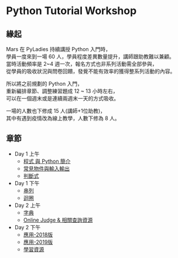 # Python Tutorial Workshop
## 緣起
Mars 在 PyLadies 持續講授 Python 入門時，  
學員一度來到一場 60 人，學員程度差異數量提升，講師跟助教難以兼顧。   
當時活動頻率是 2~4 週一次，報名方式也非系列活動需全部參與，  
從學員的吸收狀況與問卷回饋，發覺不能有效率的獲得整系列活動的內容。   

所以將之前規劃的 Python 入門，  
重新編排章節、調整練習題成 12 ~ 13 小時左右，  
可以在一個週末或是連續兩週末一天的方式吸收。   

一場的人數也下修成 15 人(講師+1位助教)，  
其中有遇到疫情改為線上教學，人數下修為 8 人。   

## 章節
- Day 1 上午
  - [程式 與 Python 簡介](./00_intro.slides.html#/)
  - [常見物件與輸入輸出](https://python-tutorial-workshop.github.io/2018/01_basicObject_IO.slides.html#/)
  - [判斷式](https://python-tutorial-workshop.github.io/2018/02_conditional.slides.html#/)
- Day 1 下午
  - [串列](https://python-tutorial-workshop.github.io/2018/03_list.slides.html#/)
  - [迴圈](https://python-tutorial-workshop.github.io/2018/04_loop.slides.html#/)
- Day 2 上午
  - [字典](https://python-tutorial-workshop.github.io/2018/05_dictionary.slides.html#/)
  - [Online Judge & 相關查詢資源](https://python-tutorial-workshop.github.io/2018/06_onlinejudge_doc.slides.html#/)
- Day 2 下午
  - [應用-2018版](https://python-tutorial-workshop.github.io/2018/07_applications.slides.html#/)
  - [應用-2019版](https://python-tutorial-workshop.github.io/2018/07_v2_applications.slides.html#/)
  - [學習資源](https://python-tutorial-workshop.github.io/2018/08_resources.slides.html#/)
  
